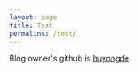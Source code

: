 ```yaml
---
layout: page
title: Test 
permalink: /test/
---
```


Blog owner's github is [huyongde](https://github.com/huyongde)

